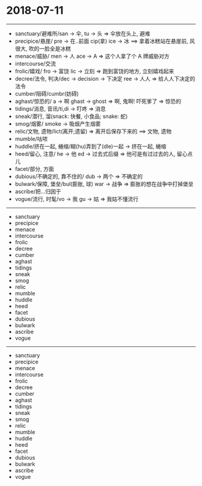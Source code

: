 # 2018-07-11

---

- sanctuary/避难所/san -> 伞, tu -> 头 => 伞放在头上, 避难
- precipice/悬崖/ pre -> 在..前面 cip(拿) ice -> 冰 ==> 拿着冰糕站在悬崖前, 风很大, 吹的一脸全是冰糕
- menace/威胁/ men -> 人  ace -> A => 这个人拿了个 A 牌威胁对方
- intercourse/交流
- frolic/嬉戏/ fro -> 富饶 lic -> 立刻 => 跑到富饶的地方, 立刻嬉戏起来
- decree/法令, 判决/dec -> decision -> 下决定 ree -> 人人 => 给人人下决定的法令
- cumber/阻碍/cumbr(妨碍)
- aghast/惊恐的/ a -> 啊 ghast -> ghost => 啊, 鬼啊! 吓死爹了 => 惊恐的
- tidings/消息, 音讯/ti,di -> 叮咚 => 消息
- sneak/潜行, 溜(snack: 快餐, 小食品; snake: 蛇)
- smog/烟雾/ smoke -> 吸烟产生烟雾
- relic/文物, 遗物/lict(离开;遗留) => 离开后保存下来的 ==> 文物, 遗物
- mumble/咕哝
- huddle/挤在一起, 蜷缩/糊(hu)弄到了(dle)一起 -> 挤在一起, 蜷缩
- heed/留心, 注意/ he -> 他 ed -> 过去式后缀 => 他可是有过过去的人, 留心点儿
- facet/部分, 方面
- dubious/不确定的, 靠不住的/ dub -> 两个 => 不确定的
- bulwark/保障, 堡垒/bul(膨胀, 球) war -> 战争 => 膨胀的想在战争中打掉堡垒
- ascribe/把...归因于
- vogue/流行, 时髦/vo -> 我 gu -> 姑 => 我姑不懂流行

---

- sanctuary
- precipice
- menace
- intercourse
- frolic
- decree
- cumber
- aghast
- tidings
- sneak
- smog
- relic
- mumble
- huddle
- heed
- facet
- dubious
- bulwark
- ascribe
- vogue

---

- sanctuary
- precipice
- menace
- intercourse
- frolic
- decree
- cumber
- aghast
- tidings
- sneak
- smog
- relic
- mumble
- huddle
- heed
- facet
- dubious
- bulwark
- ascribe
- vogue

